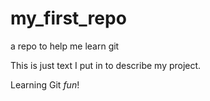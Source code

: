 # my_first_repo
a repo to help me learn git

This is just text I put in to describe my project.

Learning Git *fun*!
